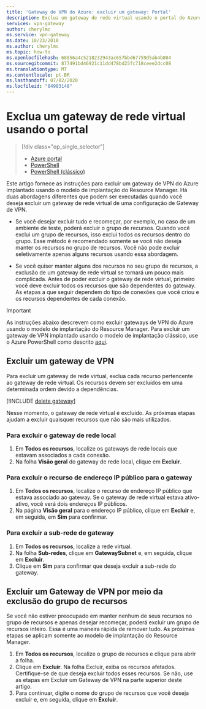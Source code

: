 ```yaml
---
title: 'Gateway de VPN do Azure: excluir um gateway: Portal'
description: Exclua um gateway de rede virtual usando o portal do Azure no modelo de implantação do Resource Manager.
services: vpn-gateway
author: cherylmc
ms.service: vpn-gateway
ms.date: 10/23/2018
ms.author: cherylmc
ms.topic: how-to
ms.openlocfilehash: 68856a4c5218232943ac657bbd67759d5ab4b804
ms.sourcegitcommit: 877491bd46921c11dd478bd25fc718ceee2dcc08
ms.translationtype: MT
ms.contentlocale: pt-BR
ms.lasthandoff: 07/02/2020
ms.locfileid: "84983148"
---
```

# <a name="delete-a-virtual-network-gateway-using-the-portal"></a>Exclua um gateway de rede virtual usando o portal

> [!div class="op_single_selector"]
> * [Azure portal](vpn-gateway-delete-vnet-gateway-portal.md)
> * [PowerShell](vpn-gateway-delete-vnet-gateway-powershell.md)
> * [PowerShell (clássico)](vpn-gateway-delete-vnet-gateway-classic-powershell.md)

Este artigo fornece as instruções para excluir um gateway de VPN do Azure implantado usando o modelo de implantação do Resource Manager. Há duas abordagens diferentes que podem ser executadas quando você deseja excluir um gateway de rede virtual de uma configuração de Gateway de VPN.

- Se você desejar excluir tudo e recomeçar, por exemplo, no caso de um ambiente de teste, poderá excluir o grupo de recursos. Quando você exclui um grupo de recursos, isso exclui todos os recursos dentro do grupo. Esse método é recomendado somente se você não deseja manter os recursos no grupo de recursos. Você não pode excluir seletivamente apenas alguns recursos usando essa abordagem.

- Se você quiser manter alguns dos recursos no seu grupo de recursos, a exclusão de um gateway de rede virtual se tornará um pouco mais complicada. Antes de poder excluir o gateway de rede virtual, primeiro você deve excluir todos os recursos que são dependentes do gateway. As etapas a que seguir dependem do tipo de conexões que você criou e os recursos dependentes de cada conexão.

> [!IMPORTANT]
> As instruções abaixo descrevem como excluir gateways de VPN do Azure usando o modelo de implantação do Resource Manager. Para excluir um gateway de VPN implantado usando o modelo de implantação clássico, use o Azure PowerShell como descrito [aqui](vpn-gateway-delete-vnet-gateway-classic-powershell.md).


## <a name="delete-a-vpn-gateway"></a>Excluir um gateway de VPN

Para excluir um gateway de rede virtual, exclua cada recurso pertencente ao gateway de rede virtual. Os recursos devem ser excluídos em uma determinada ordem devido a dependências.

[!INCLUDE [delete gateway](../../includes/vpn-gateway-delete-vnet-gateway-portal-include.md)]

Nesse momento, o gateway de rede virtual é excluído. As próximas etapas ajudam a excluir quaisquer recursos que não são mais utilizados.

### <a name="to-delete-the-local-network-gateway"></a>Para excluir o gateway de rede local

1. Em **Todos os recursos**, localize os gateways de rede locais que estavam associados a cada conexão.
2. Na folha **Visão geral** do gateway de rede local, clique em **Excluir**.

### <a name="to-delete-the-public-ip-address-resource-for-the-gateway"></a>Para excluir o recurso de endereço IP público para o gateway

1. Em **Todos os recursos**, localize o recurso de endereço IP público que estava associado ao gateway. Se o gateway de rede virtual estava ativo-ativo, você verá dois endereços IP públicos. 
2. Na página **Visão geral** para o endereço IP público, clique em **Excluir** e, em seguida, em **Sim** para confirmar.

### <a name="to-delete-the-gateway-subnet"></a>Para excluir a sub-rede de gateway

1. Em **Todos os recursos**, localize a rede virtual. 
2. Na folha **Sub-redes**, clique em **GatewaySubnet** e, em seguida, clique em **Excluir**. 
3. Clique em **Sim** para confirmar que deseja excluir a sub-rede do gateway.

## <a name="delete-a-vpn-gateway-by-deleting-the-resource-group"></a><a name="deleterg"></a>Excluir um Gateway de VPN por meio da exclusão do grupo de recursos

Se você não estiver preocupado em manter nenhum de seus recursos no grupo de recursos e apenas desejar recomeçar, poderá excluir um grupo de recursos inteiro. Essa é uma maneira rápida de remover tudo. As próximas etapas se aplicam somente ao modelo de implantação do Resource Manager.

1. Em **Todos os recursos**, localize o grupo de recursos e clique para abrir a folha.
2. Clique em **Excluir**. Na folha Excluir, exiba os recursos afetados. Certifique-se de que deseja excluir todos esses recursos. Se não, use as etapas em Excluir um Gateway de VPN na parte superior deste artigo.
3. Para continuar, digite o nome do grupo de recursos que você deseja excluir e, em seguida, clique em **Excluir**.
